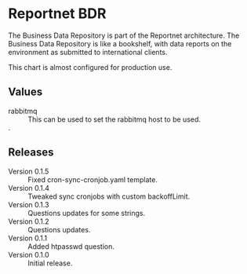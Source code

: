 # Reportnet BDR

The Business Data Repository is part of the Reportnet architecture. The Business Data Repository is like a bookshelf, with data reports on the environment as submitted to international clients.

This chart is almost configured for production use.

## Values

<dl>

  <dt>rabbitmq</dt>
  <dd>This can be used to set the rabbitmq host to be used.</dd>.</dd>

</dl>

## Releases

<dl>

  <dt>Version 0.1.5</dt>
  <dd>Fixed cron-sync-cronjob.yaml template.</dd>

  <dt>Version 0.1.4</dt>
  <dd>Tweaked sync cronjobs with custom backoffLimit.</dd>

  <dt>Version 0.1.3</dt>
  <dd>Questions updates for some strings.</dd>

  <dt>Version 0.1.2</dt>
  <dd>Questions updates.</dd>

  <dt>Version 0.1.1</dt>
  <dd>Added htpasswd question.</dd>

  <dt>Version 0.1.0</dt>
  <dd>Initial release.</dd>

</dl>
